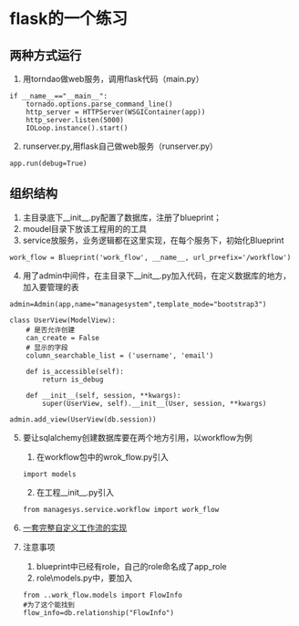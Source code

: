 # flask的一个练习

## 两种方式运行
1. 用torndao做web服务，调用flask代码（main.py）
```
if __name__=="__main__":
    tornado.options.parse_command_line()
    http_server = HTTPServer(WSGIContainer(app))
    http_server.listen(5000)
    IOLoop.instance().start()
```
2. runserver.py,用flask自己做web服务（runserver.py）

```
app.run(debug=True)
```

## 组织结构
1. 主目录底下__init__.py配置了数据库，注册了blueprint；
2. moudel目录下放该工程用的的工具
3. service放服务，业务逻辑都在这里实现，在每个服务下，初始化Blueprint
```
work_flow = Blueprint('work_flow', __name__, url_pr+efix='/workflow')

```
4. 用了admin中间件，在主目录下__init__.py加入代码，在定义数据库的地方，加入要管理的表
```
admin=Admin(app,name="managesystem",template_mode="bootstrap3")
```
```
class UserView(ModelView):
    # 是否允许创建
    can_create = False
    # 显示的字段
    column_searchable_list = ('username', 'email')

    def is_accessible(self):
        return is_debug

    def __init__(self, session, **kwargs):
        super(UserView, self).__init__(User, session, **kwargs)

admin.add_view(UserView(db.session))
```
5. 要让sqlalchemy创建数据库要在两个地方引用，以workflow为例
    1. 在workflow包中的wrok_flow.py引入
    ```
    import models

    ```
    2. 在工程__init__.py引入
    
    ```
    from managesys.service.workflow import work_flow
    ```
6. [一套完整自定义工作流的实现](http://www.cnblogs.com/walkingp/archive/2010/08/09/1795527.html)
7. 注意事项
    1. blueprint中已经有role，自己的role命名成了app_role
    2. role\models.py中，要加入
    ```
    from ..work_flow.models import FlowInfo
    #为了这个能找到
    flow_info=db.relationship("FlowInfo")


    ```